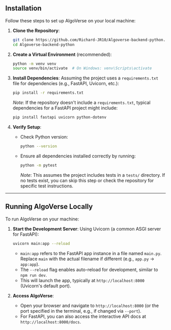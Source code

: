 ## Installation

Follow these steps to set up AlgoVerse on your local machine:

1. **Clone the Repository**:
   ```bash
   git clone https://github.com/Richard-JR10/Algoverse-backend-python.git
   cd Algoverse-backend-python
   ```

2. **Create a Virtual Environment** (recommended):
   ```bash
   python -m venv venv
   source venv/bin/activate  # On Windows: venv\Scripts\activate
   ```

3. **Install Dependencies**:
   Assuming the project uses a `requirements.txt` file for dependencies (e.g., FastAPI, Uvicorn, etc.):
   ```bash
   pip install -r requirements.txt
   ```
   *Note*: If the repository doesn't include a `requirements.txt`, typical dependencies for a FastAPI project might include:
   ```bash
   pip install fastapi uvicorn python-dotenv
   ```

4. **Verify Setup**:
   - Check Python version:
     ```bash
     python --version
     ```
   - Ensure all dependencies installed correctly by running:
     ```bash
     python -m pytest
     ```
     *Note*: This assumes the project includes tests in a `tests/` directory. If no tests exist, you can skip this step or check the repository for specific test instructions.

---

## Running AlgoVerse Locally

To run AlgoVerse on your machine:

1. **Start the Development Server**:
   Using Uvicorn (a common ASGI server for FastAPI):
   ```bash
   uvicorn main:app --reload
   ```
   - `main:app` refers to the FastAPI app instance in a file named `main.py`. Replace `main` with the actual filename if different (e.g., `app.py` → `app:app`).
   - The `--reload` flag enables auto-reload for development, similar to `npm run dev`.
   - This will launch the app, typically at `http://localhost:8000` (Uvicorn's default port).

2. **Access AlgoVerse**:
   - Open your browser and navigate to `http://localhost:8000` (or the port specified in the terminal, e.g., if changed via `--port`).
   - For FastAPI, you can also access the interactive API docs at `http://localhost:8000/docs`.
